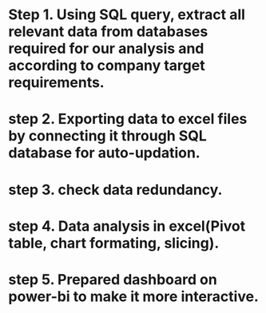 # Step 1. Using SQL query, extract all relevant data from databases required for our analysis and according to company target requirements.
# step 2. Exporting data to excel files by connecting it through SQL database for auto-updation.
# step 3. check data redundancy.
# step 4. Data analysis in excel(Pivot table, chart formating, slicing).
# step 5. Prepared dashboard on power-bi to make it more interactive.
